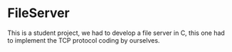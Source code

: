 # FileServer

This is a student project, we had to develop a file server in C, this one had to implement the TCP protocol coding by ourselves.
